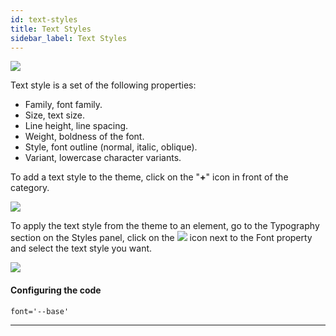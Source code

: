 ```yaml
---
id: text-styles
title: Text Styles
sidebar_label: Text Styles
---
```


[![](https://img.youtube.com/vi/Es6bOiMz35U/0.jpg)](https://www.youtube.com/watch?v=Es6bOiMz35U)

Text style is a set of the following properties:

-   Family, font family.
-   Size, text size.
-   Line height, line spacing.
-   Weight, boldness of the font.
-   Style, font outline (normal, italic, oblique).
-   Variant, lowercase character variants.

To add a text style to the theme, click on the "**+**" icon in front of the category.

[![](https://uploads.quarkly.io/landing/docs-theme-panel-text-styles-create-poster.png)](https://youtu.be/E3_0zOdZDFs)



To apply the text style from the theme to an element, go to the Typography section on the Styles panel, click on the
![](https://uploads.quarkly.io/landing/docs-theme-variables-icon.svg?v=1)
icon next to the Font property and select the text style you want.

[![](https://uploads.quarkly.io/landing/docs-theme-panel-text-styles-apply-poster.png)](https://youtu.be/VlHbqPAyDr0)


#### Configuring the code

```
font='--base'
```

---
